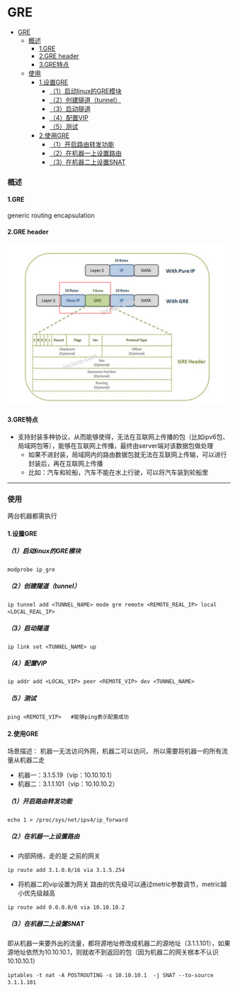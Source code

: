# GRE

<!-- @import "[TOC]" {cmd="toc" depthFrom=1 depthTo=6 orderedList=false} -->
<!-- code_chunk_output -->

- [GRE](#gre)
    - [概述](#概述)
      - [1.GRE](#1gre)
      - [2.GRE header](#2gre-header)
      - [3.GRE特点](#3gre特点)
    - [使用](#使用)
      - [1.设置GRE](#1设置gre)
        - [（1）启动linux的GRE模块](#1启动linux的gre模块)
        - [（2）创建隧道（tunnel）](#2创建隧道tunnel)
        - [（3）启动隧道](#3启动隧道)
        - [（4）配置VIP](#4配置vip)
        - [（5）测试](#5测试)
      - [2.使用GRE](#2使用gre)
        - [（1）开启路由转发功能](#1开启路由转发功能)
        - [（2）在机器一上设置路由](#2在机器一上设置路由)
        - [（3）在机器二上设置SNAT](#3在机器二上设置snat)

<!-- /code_chunk_output -->

### 概述

#### 1.GRE
generic routing encapsulation

#### 2.GRE header
![](./imgs/gre_01.png)

#### 3.GRE特点
* 支持封装多种协议，从而能够使得，无法在互联网上传播的包（比如ipv6包、局域网包等），能够在互联网上传播，最终由server端对该数据包做处理
  * 如果不进封装，局域网内的路由数据包就无法在互联网上传输，可以进行封装后，再在互联网上传播
  * 比如：汽车和轮船，汽车不能在水上行驶，可以将汽车装到轮船里

***

### 使用
两台机器都需执行
#### 1.设置GRE
##### （1）启动linux的GRE模块
```shell
modprobe ip_gre
```

##### （2）创建隧道（tunnel）
```shell
ip tunnel add <TUNNEL_NAME> mode gre remote <REMOTE_REAL_IP> local <LOCAL_REAL_IP>
```

##### （3）启动隧道
```shell
ip link set <TUNNEL_NAME> up
```

##### （4）配置VIP
```shell
ip addr add <LOCAL_VIP> peer <REMOTE_VIP> dev <TUNNEL_NAME>
```

##### （5）测试
```shell
ping <REMOTE_VIP>   #能够ping表示配置成功
```

#### 2.使用GRE
场景描述：
机器一无法访问外网，机器二可以访问，
所以需要将机器一的所有流量从机器二走
* 机器一：3.1.5.19（vip：10.10.10.1）
* 机器二：3.1.1.101（vip：10.10.10.2）

##### （1）开启路由转发功能
```shell
echo 1 > /proc/sys/net/ipv4/ip_forward
```

##### （2）在机器一上设置路由
* 内部网络，走的是 之前的网关
```shell
ip route add 3.1.0.0/16 via 3.1.5.254
```

* 将机器二的vip设置为网关
路由的优先级可以通过metric参数调节，metric越小优先级越高
```shell
ip route add 0.0.0.0/0 via 10.10.10.2
```

##### （3）在机器二上设置SNAT
即从机器一来要外出的流量，都将源地址修改成机器二的源地址（3.1.1.101），如果源地址依然为10.10.10.1，则就收不到返回的包（因为机器二的网关根本不认识10.10.10.1）
```shell
iptables -t nat -A POSTROUTING -s 10.10.10.1  -j SNAT --to-source 3.1.1.101
```
